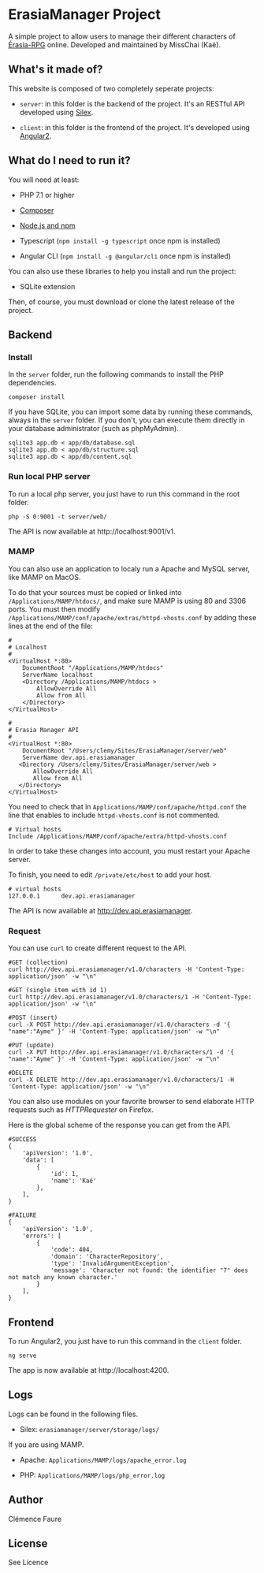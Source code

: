 # ErasiaManager Project
A simple project to allow users to manage their different characters of [Érasia-RPG](http://erasia-rpg.forum-actif.net/forum) online.
Developed and maintained by MissChai (Kaé).

## What's it made of?
This website is composed of two completely seperate projects:

* `server`: in this folder is the backend of the project. It's an RESTful API developed using [Silex](https://silex.sensiolabs.org/).

* `client`: in this folder is the frontend of the project. It's developed using [Angular2](https://angular.io/).

## What do I need to run it?
You will need at least:

* PHP 7.1 or higher

* [Composer](https://getcomposer.org/doc/00-intro.md)

* [Node.js and npm](https://nodejs.org/en/download/)

* Typescript (`npm install -g typescript` once npm is installed)

* Angular CLI (`npm install -g @angular/cli` once npm is installed)

You can also use these libraries to help you install and run the project:

* SQLite extension

Then, of course, you must download or clone the latest release of the project.

## Backend
### Install
In the `server` folder, run the following commands to install the PHP dependencies.

	composer install

If you have SQLite, you can import some data by running these commands, always in the `server` folder. If you don't, you can execute them directly in your database administrator (such as phpMyAdmin).

	sqlite3 app.db < app/db/database.sql
	sqlite3 app.db < app/db/structure.sql
	sqlite3 app.db < app/db/content.sql

### Run local PHP server
To run a local php server, you just have to run this command in the root folder.

	php -S 0:9001 -t server/web/

The API is now available at http://localhost:9001/v1.

### MAMP
You can also use an application to localy run a Apache and MySQL server, like MAMP on MacOS.

To do that your sources must be copied or linked into `/Applications/MAMP/htdocs/`, and make sure MAMP is using 80 and 3306 ports.
You must then modify `/Applications/MAMP/conf/apache/extras/httpd-vhosts.conf` by adding these lines at the end of the file:

	#
	# Localhost
	#
	<VirtualHost *:80>
    	DocumentRoot "/Applications/MAMP/htdocs"
    	ServerName localhost
   		<Directory /Applications/MAMP/htdocs >
       		AllowOverride All
       		Allow from All
   		</Directory>
	</VirtualHost>

	#
	# Erasia Manager API
	#
	<VirtualHost *:80>
	    DocumentRoot "/Users/clemy/Sites/ErasiaManager/server/web"
	    ServerName dev.api.erasiamanager
	   <Directory /Users/clemy/Sites/ErasiaManager/server/web >
	       AllowOverride All
	       Allow from All
	   </Directory>
	</VirtualHost>

You need to check that in `Applications/MAMP/conf/apache/httpd.conf` the line that enables to include `httpd-vhosts.conf` is not commented.

	# Virtual hosts
	Include /Applications/MAMP/conf/apache/extra/httpd-vhosts.conf

In order to take these changes into account, you must restart your Apache server.

To finish, you need to edit `/private/etc/host` to add your host.

	# virtual hosts
	127.0.0.1      dev.api.erasiamanager

The API is now available at http://dev.api.erasiamanager.

### Request
You can use `curl` to create different request to the API.

	#GET (collection)
	curl http://dev.api.erasiamanager/v1.0/characters -H 'Content-Type: application/json' -w "\n"

	#GET (single item with id 1)
	curl http://dev.api.erasiamanager/v1.0/characters/1 -H 'Content-Type: application/json' -w "\n"

	#POST (insert)
	curl -X POST http://dev.api.erasiamanager/v1.0/characters -d '{ "name":"Ayme" }' -H 'Content-Type: application/json' -w "\n"

	#PUT (update)
	curl -X PUT http://dev.api.erasiamanager/v1.0/characters/1 -d '{ "name":"Ayme" }' -H 'Content-Type: application/json' -w "\n"

	#DELETE
	curl -X DELETE http://dev.api.erasiamanager/v1.0/characters/1 -H 'Content-Type: application/json' -w "\n"

You can also use modules on your favorite browser to send elaborate HTTP requests such as *HTTPRequester* on Firefox.

Here is the global scheme of the response you can get from the API.

	#SUCCESS
	{
		'apiVersion': '1.0',
		'data': [
			{
				'id': 1,
				'name': 'Kaé'
			},
		],
	}

	#FAILURE
	{
		'apiVersion': '1.0',
		'errors': [
			{
				'code': 404,
				'domain': 'CharacterRepository',
				'type': 'InvalidArgumentException',
				'message': 'Character not found: the identifier "7" does not match any known character.'
			}
		],
	}

## Frontend
To run Angular2, you just have to run this command in the `client` folder.

	ng serve

The app is now available at http://localhost:4200.

## Logs
Logs can be found in the following files.

* Silex: `erasiamanager/server/storage/logs/`

If you are using MAMP.

* Apache: `Applications/MAMP/logs/apache_error.log`

* PHP: `Applications/MAMP/logs/php_error.log`

## Author
Clémence Faure

## License
See Licence